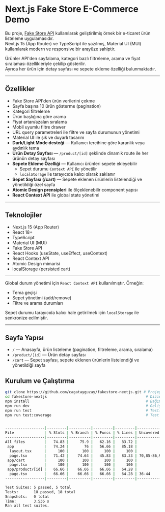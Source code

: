 # Next.js Fake Store E-Commerce Demo

Bu proje, [Fake Store API](https://fakestoreapi.com/) kullanılarak geliştirilmiş örnek bir e-ticaret ürün listeleme uygulamasıdır.  
Next.js 15 (App Router) ve TypeScript ile yazılmış, Material UI (MUI) kullanılarak modern ve responsive bir arayüze sahiptir.

Ürünler API'den sayfalama, kategori bazlı filtreleme, arama ve fiyat sıralaması özellikleriyle çekilip gösterilir.  
Ayrıca her ürün için detay sayfası ve sepete ekleme özelliği bulunmaktadır.

---

## Özellikler

- Fake Store API'den ürün verilerini çekme  
- Sayfa başına 10 ürün gösterme (pagination)  
- Kategori filtreleme  
- Ürün başlığına göre arama  
- Fiyat artan/azalan sıralama  
- Mobil uyumlu filtre drawer  
- URL query parametreleri ile filtre ve sayfa durumunun yönetimi  
- Material UI ile şık ve duyarlı tasarım  
- **Dark/Light Mode desteği** — Kullanıcı tercihine göre karanlık veya aydınlık tema  
- **Ürün Detay Sayfası** — `/product/[id]` şeklinde dinamik route ile her ürünün detay sayfası  
- **Sepete Ekleme Özelliği** — Kullanıcı ürünleri sepete ekleyebilir  
  - Sepet durumu `Context API` ile yönetilir  
  - `localStorage` ile tarayıcıda kalıcı olarak saklanır
- **Sepet Sayfası (/cart)** — Sepete eklenen ürünlerin listelendiği ve yönetildiği özel sayfa 
- **Atomic Design prensipleri** ile ölçeklenebilir component yapısı  
- **React Context API** ile global state yönetimi

---

## Teknolojiler

- Next.js 15 (App Router)  
- React 18+  
- TypeScript  
- Material UI (MUI)  
- Fake Store API  
- React Hooks (useState, useEffect, useContext)  
- React Context API  
- Atomic Design mimarisi  
- localStorage (persisted cart)

---

Global durum yönetimi için `React Context API` kullanılmıştır. Örneğin:
- Tema geçişi  
- Sepet yönetimi (add/remove)  
- Filtre ve arama durumları  

Sepet durumu tarayıcıda kalıcı hale getirilmek için `localStorage` ile senkronize edilmiştir.

---

## Sayfa Yapısı

- `/` — Anasayfa, ürün listeleme (pagination, filtreleme, arama, sıralama)
- `/product/[id]` — Ürün detay sayfası
- `/cart` — Sepet sayfası, sepete eklenen ürünlerin listelendiği ve yönetildiği sayfa

## Kurulum ve Çalıştırma

```bash
git clone https://github.com/cagatayguzay/fakestore-nextjs.git # Projeyi klonla
cd fakestore-nextjs                                             # Dizin içine gir
npm install                                                     # Bağımlılıkları yükle
npm run dev                                                     # Geliştirme sunucusunu başlat
npm run test                                                    # Testleri çalıştır
npm run test:coverage                                           # Test kapsamı raporu oluştur


------------------|---------|----------|---------|---------|------------------------------
File              | % Stmts | % Branch | % Funcs | % Lines | Uncovered Line #s
------------------|---------|----------|---------|---------|------------------------------
All files         |   74.83 |     75.9 |   62.16 |   83.72 |
 app              |   74.24 |       76 |   56.66 |   85.18 |
  layout.tsx      |     100 |      100 |     100 |     100 |
  page.tsx        |   71.42 |    74.64 |   45.83 |   83.33 | 70,85-86,90-91,95-96,172-218
 app/cart         |     100 |      100 |     100 |     100 |
  page.tsx        |     100 |      100 |     100 |     100 |
 app/product/[id] |   66.66 |    66.66 |   66.66 |   64.28 |
  page.tsx        |   66.66 |    66.66 |   66.66 |   64.28 | 36-44
------------------|---------|----------|---------|---------|------------------------------

Test Suites: 5 passed, 5 total
Tests:       18 passed, 18 total
Snapshots:   0 total
Time:        3.536 s
Ran all test suites.

